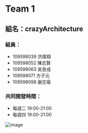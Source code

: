 # Team 1

## 組名：crazyArchitecture

### 組員：
- 109598039 洪偉翔
- 109598052 陳志賢
- 109598063 吳昱成
- 109598071 方子元
- 109598098 謝志瑜

### 共同開發時間：
- 每週二 19:00-21:00
- 每週四 19:00-21:00

![image](https://github.com/SnowHsieh/SA_ezMiro2021/blob/master/team1/demoVideo/event%20storming%20scenario.gif)